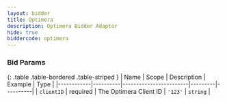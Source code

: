 ```yaml
---
layout: bidder
title: Optimera
description: Optimera Bidder Adaptor
hide: true
biddercode: optimera
---
```


### Bid Params

{: .table .table-bordered .table-striped }
| Name       | Scope    | Description            | Example | Type     |
|------------|----------|------------------------|---------|----------|
| `clientID` | required | The Optimera Client ID | `'123'` | `string` |
